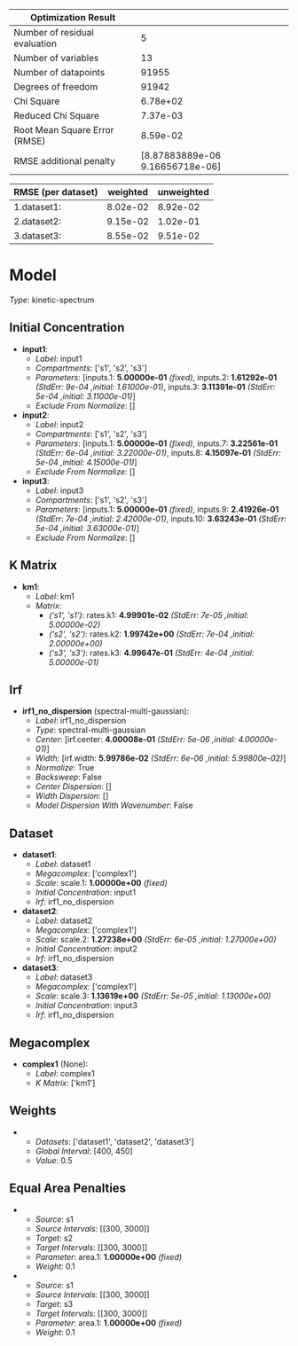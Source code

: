 | Optimization Result           |                                 |
|-------------------------------|---------------------------------|
| Number of residual evaluation | 5                               |
| Number of variables           | 13                              |
| Number of datapoints          | 91955                           |
| Degrees of freedom            | 91942                           |
| Chi Square                    | 6.78e+02                        |
| Reduced Chi Square            | 7.37e-03                        |
| Root Mean Square Error (RMSE) | 8.59e-02                        |
| RMSE additional penalty       | [8.87883889e-06 9.16656718e-06] |

| RMSE (per dataset)   |   weighted |   unweighted |
|----------------------|------------|--------------|
| 1.dataset1:          |   8.02e-02 |     8.92e-02 |
| 2.dataset2:          |   9.15e-02 |     1.02e-01 |
| 3.dataset3:          |   8.55e-02 |     9.51e-02 |

# Model

_Type_: kinetic-spectrum

## Initial Concentration

* **input1**:
  * *Label*: input1
  * *Compartments*: ['s1', 's2', 's3']
  * *Parameters*: [inputs.1: **5.00000e-01** *(fixed)*, inputs.2: **1.61292e-01** *(StdErr: 9e-04 ,initial: 1.61000e-01)*, inputs.3: **3.11391e-01** *(StdErr: 5e-04 ,initial: 3.11000e-01)*]
  * *Exclude From Normalize*: []
* **input2**:
  * *Label*: input2
  * *Compartments*: ['s1', 's2', 's3']
  * *Parameters*: [inputs.1: **5.00000e-01** *(fixed)*, inputs.7: **3.22561e-01** *(StdErr: 6e-04 ,initial: 3.22000e-01)*, inputs.8: **4.15097e-01** *(StdErr: 5e-04 ,initial: 4.15000e-01)*]
  * *Exclude From Normalize*: []
* **input3**:
  * *Label*: input3
  * *Compartments*: ['s1', 's2', 's3']
  * *Parameters*: [inputs.1: **5.00000e-01** *(fixed)*, inputs.9: **2.41926e-01** *(StdErr: 7e-04 ,initial: 2.42000e-01)*, inputs.10: **3.63243e-01** *(StdErr: 5e-04 ,initial: 3.63000e-01)*]
  * *Exclude From Normalize*: []

## K Matrix

* **km1**:
  * *Label*: km1
  * *Matrix*: 
    * *('s1', 's1')*: rates.k1: **4.99901e-02** *(StdErr: 7e-05 ,initial: 5.00000e-02)*
    * *('s2', 's2')*: rates.k2: **1.99742e+00** *(StdErr: 7e-04 ,initial: 2.00000e+00)*
    * *('s3', 's3')*: rates.k3: **4.99647e-01** *(StdErr: 4e-04 ,initial: 5.00000e-01)*
  

## Irf

* **irf1_no_dispersion** (spectral-multi-gaussian):
  * *Label*: irf1_no_dispersion
  * *Type*: spectral-multi-gaussian
  * *Center*: [irf.center: **4.00008e-01** *(StdErr: 5e-06 ,initial: 4.00000e-01)*]
  * *Width*: [irf.width: **5.99786e-02** *(StdErr: 6e-06 ,initial: 5.99800e-02)*]
  * *Normalize*: True
  * *Backsweep*: False
  * *Center Dispersion*: []
  * *Width Dispersion*: []
  * *Model Dispersion With Wavenumber*: False

## Dataset

* **dataset1**:
  * *Label*: dataset1
  * *Megacomplex*: ['complex1']
  * *Scale*: scale.1: **1.00000e+00** *(fixed)*
  * *Initial Concentration*: input1
  * *Irf*: irf1_no_dispersion
* **dataset2**:
  * *Label*: dataset2
  * *Megacomplex*: ['complex1']
  * *Scale*: scale.2: **1.27238e+00** *(StdErr: 6e-05 ,initial: 1.27000e+00)*
  * *Initial Concentration*: input2
  * *Irf*: irf1_no_dispersion
* **dataset3**:
  * *Label*: dataset3
  * *Megacomplex*: ['complex1']
  * *Scale*: scale.3: **1.13619e+00** *(StdErr: 5e-05 ,initial: 1.13000e+00)*
  * *Initial Concentration*: input3
  * *Irf*: irf1_no_dispersion

## Megacomplex

* **complex1** (None):
  * *Label*: complex1
  * *K Matrix*: ['km1']

## Weights

* 
  * *Datasets*: ['dataset1', 'dataset2', 'dataset3']
  * *Global Interval*: [400, 450]
  * *Value*: 0.5

## Equal Area Penalties

* 
  * *Source*: s1
  * *Source Intervals*: [[300, 3000]]
  * *Target*: s2
  * *Target Intervals*: [[300, 3000]]
  * *Parameter*: area.1: **1.00000e+00** *(fixed)*
  * *Weight*: 0.1
* 
  * *Source*: s1
  * *Source Intervals*: [[300, 3000]]
  * *Target*: s3
  * *Target Intervals*: [[300, 3000]]
  * *Parameter*: area.1: **1.00000e+00** *(fixed)*
  * *Weight*: 0.1


